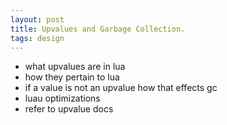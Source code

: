 ```yaml
---
layout: post
title: Upvalues and Garbage Collection.
tags: design
---
```


- what upvalues are in lua
- how they pertain to lua
- if a value is not an upvalue how that effects gc
- luau optimizations
- refer to upvalue docs
